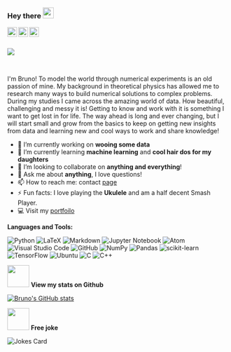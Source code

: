 <!--
**BrunoBVR/BrunoBVR** is a ✨ _special_ ✨ repository because its `README.md` (this file) appears on your GitHub profile.
-->

### Hey there <img src="https://media.giphy.com/media/hvRJCLFzcasrR4ia7z/giphy.gif" width="25px">

<a target="_blank" href="https://www.linkedin.com/in/bruno-vieira-ribeiro-a1b1b259/">
  <img align="left" alt="LinkdeIN" width="22px" src="https://cdn.jsdelivr.net/npm/simple-icons@v3/icons/linkedin.svg" />
</a>
<a target="_blank" href="https://api.whatsapp.com/send?phone=5561982306276">
  <img align="left" alt="Whatsapp" width="22px" src="https://cdn.jsdelivr.net/npm/simple-icons@v3/icons/whatsapp.svg" />
</a>
<a target="_blank" href="mailto:bruno64bits@gmail.com">
  <img align="left" alt="Gmail" width="22px" src="https://cdn.jsdelivr.net/npm/simple-icons@v3/icons/gmail.svg" />
</a>
</br>
</br>

![](https://visitor-badge.glitch.me/badge?page_id=BrunoBVR.BrunoBVR)

<br />

I'm Bruno! To model the world through numerical experiments is an old passion of mine. My background in theoretical physics has allowed me to research many ways to build numerical solutions to complex problems. During my studies I came across the amazing world of data. How beautiful, challenging and messy it is! Getting to know and work with it is something I want to get lost in for life. The way ahead is long and ever changing, but I will start small and grow from the basics to keep on getting new insights from data and learning new and cool ways to work and share knowledge!


- 🔭 I’m currently working on **wooing some data**
- 🌱 I’m currently learning **machine learning** and **cool hair dos for my daughters**
- 👯 I’m looking to collaborate on **anything and everything**!
- 💬 Ask me about **anything**, I love questions!
- 📫 How to reach me: contact [page](https://brunobvr.github.io/my_portfolio/contact/)
- ⚡ Fun facts: I love playing the **Ukulele** and am a half decent Smash Player.
- :computer: Visit my [portfoilo](https://brunobvr.github.io/my_portfolio/)

**Languages and Tools:**  

<!-- Badhges from https://github.com/Ileriayo/markdown-badges -->
![Python](https://img.shields.io/badge/python-3670A0?style=for-the-badge&logo=python&logoColor=ffdd54)
![LaTeX](https://img.shields.io/badge/latex-%23008080.svg?style=for-the-badge&logo=latex&logoColor=white)
![Markdown](https://img.shields.io/badge/markdown-%23000000.svg?style=for-the-badge&logo=markdown&logoColor=white)
![Jupyter Notebook](https://img.shields.io/badge/jupyter-%23FA0F00.svg?style=for-the-badge&logo=jupyter&logoColor=white)
![Atom](https://img.shields.io/badge/Atom-%2366595C.svg?style=for-the-badge&logo=atom&logoColor=white)
![Visual Studio Code](https://img.shields.io/badge/VisualStudioCode-0078d7.svg?style=for-the-badge&logo=visual-studio-code&logoColor=white)
![GitHub](https://img.shields.io/badge/github-%23121011.svg?style=for-the-badge&logo=github&logoColor=white)
![NumPy](https://img.shields.io/badge/numpy-%23013243.svg?style=for-the-badge&logo=numpy&logoColor=white)
![Pandas](https://img.shields.io/badge/pandas-%23150458.svg?style=for-the-badge&logo=pandas&logoColor=white)
![scikit-learn](https://img.shields.io/badge/scikit--learn-%23F7931E.svg?style=for-the-badge&logo=scikit-learn&logoColor=white)
![TensorFlow](https://img.shields.io/badge/TensorFlow-%23FF6F00.svg?style=for-the-badge&logo=TensorFlow&logoColor=white)
![Ubuntu](https://img.shields.io/badge/Ubuntu-E95420?style=for-the-badge&logo=ubuntu&logoColor=white)
![C](https://img.shields.io/badge/c-%2300599C.svg?style=for-the-badge&logo=c&logoColor=white)
![C++](https://img.shields.io/badge/c++-%2300599C.svg?style=for-the-badge&logo=c%2B%2B&logoColor=white)

<!-- [![Top Langs](https://github-readme-stats.vercel.app/api/top-langs/?username=BrunoBVR)](https://github.com/BrunoBVR/github-readme-stats) -->
<img src="https://media.giphy.com/media/drx7LzoilPgJwOI44r/giphy.gif" width="50"> **View my stats on Github** 

[![Bruno's GitHub stats](https://github-readme-stats.vercel.app/api?username=BrunoBVR)](https://github.com/BrunoBVR/github-readme-stats)

<img src="https://media.giphy.com/media/KnzrXjItvBhHpHuptZ/giphy.gif" width="50"> **Free joke**

![Jokes Card](https://readme-jokes.vercel.app/api)

